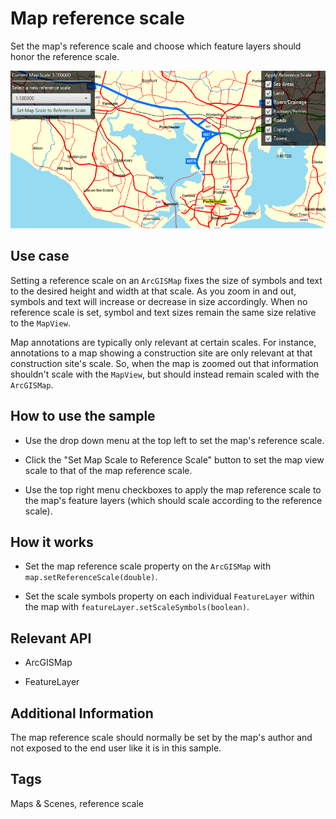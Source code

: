 # Map reference scale

Set the map's reference scale and choose which feature layers should honor the reference scale.

![](MapReferenceScale.png)

## Use case

Setting a reference scale on an `ArcGISMap` fixes the size of symbols and text to the desired height and width at that scale. As you zoom in and out, symbols and text will increase or decrease in size accordingly. When no reference scale is set, symbol and text sizes remain the same size relative to the `MapView`.

Map annotations are typically only relevant at certain scales. For instance, annotations to a map showing a construction site are only relevant at that construction site's scale. So, when the map is zoomed out that information shouldn't scale with the `MapView`, but should instead remain scaled with the `ArcGISMap`.

## How to use the sample


*   Use the drop down menu at the top left to set the map's reference scale.

*   Click the "Set Map Scale to Reference Scale" button to set the map view scale to that of the map reference scale.

*   Use the top right menu checkboxes to apply the map reference scale to the map's feature layers (which should scale according to the reference scale).


## How it works


*   Set the map reference scale property on the `ArcGISMap` with `map.setReferenceScale(double)`.

*   Set the scale symbols property on each individual `FeatureLayer` within the map with `featureLayer.setScaleSymbols(boolean)`.


## Relevant API


*   ArcGISMap

*   FeatureLayer


## Additional Information

The map reference scale should normally be set by the map's author and not exposed to the end user like it is in this sample.

## Tags

Maps & Scenes, reference scale
